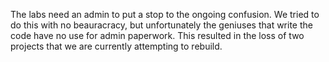 The labs need an admin to put a stop to the ongoing confusion.
We tried to do this with no beauracracy, but unfortunately the geniuses that write the code 
have no use for admin paperwork.
This resulted in the loss of two projects that we are currently attempting to rebuild.
